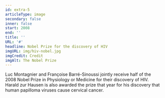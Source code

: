 ```yaml
---
id: extra-5
articleType: image
secondary: false
inner: false
start: 2008 
end: ''
title: ''
URL: '#'
headline: Nobel Prize for the discovery of HIV
imgURL: img/hiv-nobel.jpg
imgCredit: Credit
imgAlt: The Nobel Prize
---
```

Luc Montagnier and Françoise Barré-Sinoussi jointly receive half of the 2008 Nobel Prize in Physiology or Medicine for their discovery of HIV. Harald zur Hausen is also awarded the prize that year for his discovery that human papilloma viruses cause cervical cancer.